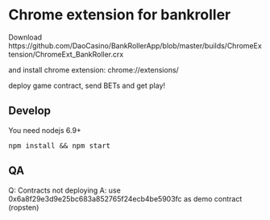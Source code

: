 <h1>Chrome extension for bankroller</h1>
Download
https://github.com/DaoCasino/BankRollerApp/blob/master/builds/ChromeExtension/ChromeExt_BankRoller.crx

and install chrome extension:
chrome://extensions/

deploy game contract, send BETs and get play!


<h2>Develop</h2>
You need nodejs 6.9+
<pre>npm install && npm start</pre>

<h2>QA</h2>
Q: Contracts not deploying 
A: use 0x6a8f29e3d9e25bc683a852765f24ecb4be5903fc as demo contract (ropsten)
